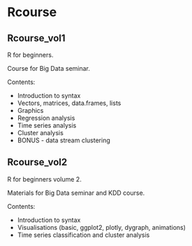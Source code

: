 # Rcourse

## Rcourse_vol1

R for beginners.

Course for Big Data seminar.

Contents:
 - Introduction to syntax
 - Vectors, matrices, data.frames, lists
 - Graphics
 - Regression analysis
 - Time series analysis
 - Cluster analysis
 - BONUS - data stream clustering

## Rcourse_vol2

R for beginners volume 2.

Materials for Big Data seminar and KDD course.

Contents:
 - Introduction to syntax
 - Visualisations (basic, ggplot2, plotly, dygraph, animations)
 - Time series classification and cluster analysis
